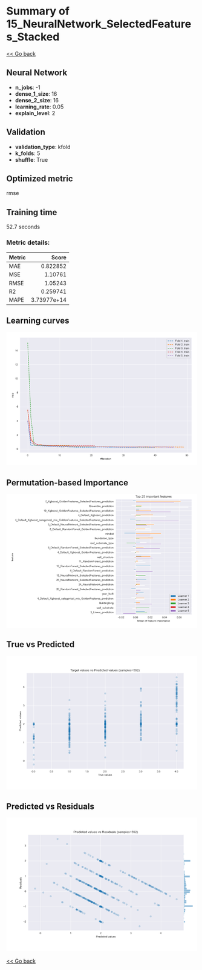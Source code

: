 # Summary of 15_NeuralNetwork_SelectedFeatures_Stacked

[<< Go back](../README.md)


## Neural Network
- **n_jobs**: -1
- **dense_1_size**: 16
- **dense_2_size**: 16
- **learning_rate**: 0.05
- **explain_level**: 2

## Validation
 - **validation_type**: kfold
 - **k_folds**: 5
 - **shuffle**: True

## Optimized metric
rmse

## Training time

52.7 seconds

### Metric details:
| Metric   |       Score |
|:---------|------------:|
| MAE      | 0.822852    |
| MSE      | 1.10761     |
| RMSE     | 1.05243     |
| R2       | 0.259741    |
| MAPE     | 3.73977e+14 |



## Learning curves
![Learning curves](learning_curves.png)

## Permutation-based Importance
![Permutation-based Importance](permutation_importance.png)
## True vs Predicted

![True vs Predicted](true_vs_predicted.png)


## Predicted vs Residuals

![Predicted vs Residuals](predicted_vs_residuals.png)



[<< Go back](../README.md)
